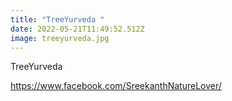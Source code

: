 ```yaml
---
title: "TreeYurveda "
date: 2022-05-21T11:49:52.512Z
image: treeyurveda.jpg
---
```

TreeYurveda

https://www.facebook.com/SreekanthNatureLover/